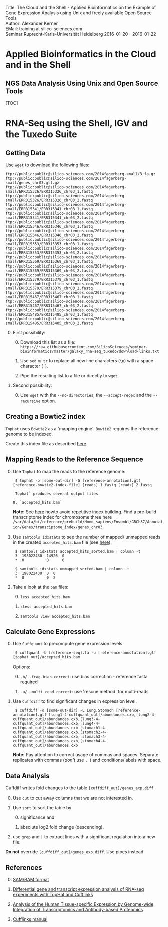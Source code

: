 Title: The Cloud and the Shell - Applied Bioinformatics on the Example of Gene Expression Analysis using Unix and freely available Open Source Tools</br>
Author: Alexander Kerner</br>
EMail: training at silico-sciences.com</br>
Seminar Ruprecht-Karls-Universität Heidelberg 2016-01-20 - 2016-01-22

# Applied Bioinformatics in the Cloud and in the Shell

## NGS Data Analysis Using Unix and Open Source Tools 

[TOC]

# RNA-Seq using the Shell, IGV and the Tuxedo Suite

## Getting Data

Use `wget` to download the following files:

    ftp://public:public@silico-sciences.com/2014fagerberg-small/3.fa.gz
    ftp://public:public@silico-sciences.com/2014fagerberg-small/genes_chr03.gtf.gz
    ftp://public:public@silico-sciences.com/2014fagerberg-small/ERR315326/ERR315326_chr03_1.fastq
    ftp://public:public@silico-sciences.com/2014fagerberg-small/ERR315326/ERR315326_chr03_2.fastq
    ftp://public:public@silico-sciences.com/2014fagerberg-small/ERR315341/ERR315341_chr03_1.fastq
    ftp://public:public@silico-sciences.com/2014fagerberg-small/ERR315341/ERR315341_chr03_2.fastq
    ftp://public:public@silico-sciences.com/2014fagerberg-small/ERR315346/ERR315346_chr03_1.fastq
    ftp://public:public@silico-sciences.com/2014fagerberg-small/ERR315346/ERR315346_chr03_2.fastq
    ftp://public:public@silico-sciences.com/2014fagerberg-small/ERR315353/ERR315353_chr03_1.fastq
    ftp://public:public@silico-sciences.com/2014fagerberg-small/ERR315353/ERR315353_chr03_2.fastq
    ftp://public:public@silico-sciences.com/2014fagerberg-small/ERR315369/ERR315369_chr03_1.fastq
    ftp://public:public@silico-sciences.com/2014fagerberg-small/ERR315369/ERR315369_chr03_2.fastq
    ftp://public:public@silico-sciences.com/2014fagerberg-small/ERR315379/ERR315379_chr03_1.fastq
    ftp://public:public@silico-sciences.com/2014fagerberg-small/ERR315379/ERR315379_chr03_2.fastq
    ftp://public:public@silico-sciences.com/2014fagerberg-small/ERR315467/ERR315467_chr03_1.fastq
    ftp://public:public@silico-sciences.com/2014fagerberg-small/ERR315467/ERR315467_chr03_2.fastq
    ftp://public:public@silico-sciences.com/2014fagerberg-small/ERR315485/ERR315485_chr03_1.fastq
    ftp://public:public@silico-sciences.com/2014fagerberg-small/ERR315485/ERR315485_chr03_2.fastq
    
0. First possibility:

    0. Download this list as a file:
    `https://raw.githubusercontent.com/SilicoSciences/seminar-bioinformatics/master/galaxy_rna-seq_tuxedo/download-links.txt`

    0. Use `sed` or `tr` to replace all new line characters (`\n`) with a space character (` `).

    0. Pipe the resulting list to a file or directly to `wget`.
    
0. Second possibility:

    0. Use `wget` with the `--no-directories`, the `--accept-regex` and the `--recursive` option.
    
## Creating a Bowtie2 index

`TopHat` uses `Bowtie2` as a 'mapping engine'. `Bowtie2` requires the reference genome to be indexed.

Create this index file as described [here](https://silico-sciences.com/2015/11/11/create-bowtie2-index-for-reference-genome/).

## Mapping Reads to the Reference Sequence

0. Use `Tophat` to map the reads to the reference genome:

        $ tophat -o [some-out-dir] -G [reference-annotation].gtf [reference-bowtie2-index-file] [reads]_1_fastq [reads]_2_fastq
    
       `Tophat` produces several output files: 

       0. `accepted_hits.bam`
  
    **Note:** See [here](https://silico-sciences.com/2016/01/03/tophat-transcriptome-index/) howto avoid repetitive index building. Find a pre-build transcriptome index for chromosome three here `/var/data/bi/reference/prebuild/Homo_sapiens/Ensembl/GRCh37/Annotation/Genes/transciptome_index/genes_chr03`.

0. Use `samtools idxstats` to see the number of mapped/ unmapped reads in the created `accepted_hits.bam` file (see [here](https://silico-sciences.com/2015/11/20/get-number-of-mapped-unmapped-reads-per-chromosome/)).

        $ samtools idxstats accepted_hits_sorted.bam | column -t
        3  198022430  14926  0
        *  0          0      0

        $ samtools idxstats unmapped_sorted.bam | column -t
        3  198022430  0  0
        *  0          0  2
        
0. Take a look at the `bam` files:

    0. `less accepted_hits.bam`
    
    0. `zless accepted_hits.bam`
    
    0. `samtools view accepted_hits.bam`

 
## Calculate Gene Expressions

0. Use `Cuffquant` to precompute gene expression levels.

        $ cuffquant -b [reference-seq].fa -u [reference-annotation].gtf [tophat_out]/accepted_hits.bam
    
    Options:

    0. `-b/--frag-bias-correct`: use bias correction - reference fasta required

    0. `-u/--multi-read-correct`: use 'rescue method' for multi-reads

0. Use `Cuffdiff` to find significant changes in expression level.

        $ cuffdiff -o [some-out-dir] -L Lung,Stomach [reference-annotation].gtf [lung1-4-cuffquant_out]/abundances.cxb,[lung2-4-cuffquant_out]/abundances.cxb,[lung3-4-cuffquant_out]/abundances.cxb,[lung4-4-cuffquant_out]/abundances.cxb [stomach1-4-cuffquant_out]/abundances.cxb,[stomach2-4-cuffquant_out]/abundances.cxb,[stomach3-4-cuffquant_out]/abundances.cxb,[stomach4-4-cuffquant_out]/abundances.cxb
        
    **Note:** Pay attention to correct usage of commas and spaces. Separate replicates with commas (*don't* use `, `) and conditions/labels with space.
    
## Data Analysis

Cuffdiff writes fold changes to the table `[cuffdiff_out]/genes_exp.diff`.

0. Use `cut` to cut away columns that we are not interested in.

0. Use `sort` to sort the table by

    0. significance and
    
    0. absolute log2 fold change (descending).
    
0. use `grep` and `|` to extract lines with a significant regulation into a new file.

**Do not** override `[cuffdiff_out]/genes_exp.diff`. Use pipes instead!
    
## References

0. [SAM/BAM format](https://samtools.github.io/hts-specs/SAMv1.pdf)

0. [Differential gene and transcript expression analysis of RNA-seq experiments with TopHat and Cufflinks](http://www.ncbi.nlm.nih.gov/pmc/articles/PMC3334321)

0. [Analysis of the Human Tissue-specific Expression by Genome-wide Integration of Transcriptomics and Antibody-based Proteomics](http://www.mcponline.org/content/13/2/397)

0. [Cufflinks manual](http://cole-trapnell-lab.github.io/cufflinks/manual/)

